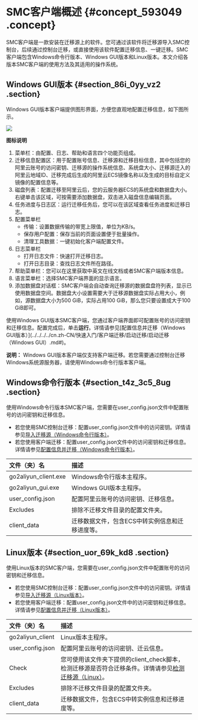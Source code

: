 # SMC客户端概述 {#concept_593049 .concept}

SMC客户端是一款安装在迁移源上的软件。您可通过该软件将迁移源导入SMC控制台，后续通过控制台迁移，或直接使用该软件配置迁移信息、一键迁移。SMC客户端包含Windows命令行版本、Windows GUI版本和Linux版本。本文介绍各版本SMC客户端的使用方法及其适用的操作系统。

## Windows GUI版本 {#section_86i_0yy_vz2 .section}

Windows GUI版本客户端提供图形界面，方便您直观地配置迁移信息，如下图所示。

![](http://static-aliyun-doc.oss-cn-hangzhou.aliyuncs.com/assets/img/475622/156041660649010_zh-CN.png)

 **图标说明** 

1.  菜单栏：由配置、日志、帮助和语言四个功能页组成。
2.  迁移信息配置区：用于配置账号信息、迁移源和迁移目标信息，其中包括您的阿里云账号的访问密钥、迁移源的操作系统信息、系统盘大小、迁移源迁入的阿里云地域ID、迁移完成后生成的阿里云ECS镜像名称以及生成的目标自定义镜像的配置信息等。
3.  磁盘列表：配置迁移至阿里云后，您的云服务器ECS的系统盘和数据盘大小。右键单击该区域，可按需要添加数据盘，双击进入磁盘信息编辑页面。
4.  任务进度与日志区：运行迁移任务后，您可以在该区域查看任务进度和迁移日志。
5.  配置菜单栏
    -   传输：设置数据传输的带宽上限值，单位为KB/s。
    -   保存用户配置：保存当前的页面设置便于批量操作。
    -   清理工具数据：一键初始化客户端配置文件。
6.  日志菜单栏
    -   打开日志文件：快速打开迁移日志。
    -   打开日志目录：查找日志文件所在路径。
7.  帮助菜单栏：您可以在这里获取中英文在线文档或者SMC客户端版本信息。
8.  语言菜单栏：选择SMC客户端界面的显示语言。
9.  添加数据盘对话框：SMC客户端会自动查询迁移源的数据盘盘符列表，显示已使用数据盘空间。数据盘大小设置需要大于迁移源数据盘实际占用大小，例如，源数据盘大小为500 GiB，实际占用100 GiB，那么您只要设置成大于100 GiB即可。

使用Windows GUI版本SMC客户端，您通过客户端界面即可配置账号的访问密钥和迁移信息。配置完成后，单击**运行**。详情请参见[配置信息并迁移（Windows GUI版本）](../../../../cn.zh-CN/快速入门/客户端迁移/启动迁移/启动迁移（Windows GUI）.md#)。

**说明：** Windows GUI版本客户端仅支持客户端迁移。若您需要通过控制台迁移Windows系统源服务器，请使用Windows命令行版本客户端。

## Windows命令行版本 {#section_t4z_3c5_8ug .section}

使用Windows命令行版本SMC客户端，您需要在user\_config.json文件中配置账号的访问密钥和迁移信息。

-   若您使用SMC控制台迁移：配置user\_config.json文件中的访问密钥。详情请参见[导入迁移源（Windows命令行版本）](../../../../cn.zh-CN/快速入门/控制台迁移/导入迁移源/导入迁移源（Windows）.md#)。
-   若您使用客户端迁移：配置user\_config.json文件中的访问密钥和迁移信息。详情请参见[配置信息并迁移（Windows命令行版本）](../../../../cn.zh-CN/快速入门/客户端迁移/启动迁移/启动迁移（Windows命令行）.md#)。

|文件（夹）名|描述|
|:-----|:-|
|go2aliyun\_client.exe|Windows命令行版本主程序。|
|go2aliyun\_gui.exe|Windows GUI版本主程序。|
|user\_config.json|配置阿里云账号的访问密钥、迁移信息。|
|Excludes|排除不迁移文件目录的配置文件夹。|
|client\_data|迁移数据文件，包含ECS中转实例信息和迁移进度等。|

## Linux版本 {#section_uor_69k_kd8 .section}

使用Linux版本的SMC客户端，您需要在user\_config.json文件中配置账号的访问密钥和迁移信息。

-   若您使用SMC控制台迁移：配置user\_config.json文件中的访问密钥。详情请参见[导入迁移源（Linux版本）](../../../../cn.zh-CN/快速入门/控制台迁移/导入迁移源/导入迁移源（Linux）.md#)。
-   若您使用客户端迁移：配置user\_config.json文件中的访问密钥和迁移信息。详情请参见[配置信息并迁移（Linux版本）](../../../../cn.zh-CN/快速入门/客户端迁移/启动迁移/启动迁移（Linux）.md#)。

|文件（夹）名|描述|
|:-----|:-|
|go2aliyun\_client|Linux版本主程序。|
|user\_config.json|配置阿里云账号的访问密钥、迁云信息。|
|Check|您可使用该文件夹下提供的client\_check脚本，检测迁移源是否符合迁移条件。详情请参见[检测迁移源（Linux）](../../../../cn.zh-CN/快速入门/控制台迁移/检测迁移源/检测迁移源（Linux）.md#)。|
|Excludes|排除不迁移文件目录的配置文件夹。|
|client\_data|迁移数据文件，包含ECS中转实例信息和迁移进度等。|

